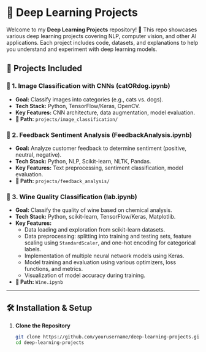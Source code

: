 # 🧠 Deep Learning Projects  

Welcome to my **Deep Learning Projects** repository! 🚀 This repo showcases various deep learning projects covering NLP, computer vision, and other AI applications. Each project includes code, datasets, and explanations to help you understand and experiment with deep learning models.  

## 📂 Projects Included  

### 🔹 1. Image Classification with CNNs (catORdog.ipynb) 
- **Goal:** Classify images into categories (e.g., cats vs. dogs).  
- **Tech Stack:** Python, TensorFlow/Keras, OpenCV.  
- **Key Features:** CNN architecture, data augmentation, model evaluation.  
- **📌 Path:** `projects/image_classification/`  


### 🔹 2. Feedback Sentiment Analysis (FeedbackAnalysis.ipynb)
- **Goal:** Analyze customer feedback to determine sentiment (positive, neutral, negative).  
- **Tech Stack:** Python, NLP, Scikit-learn, NLTK, Pandas.  
- **Key Features:** Text preprocessing, sentiment classification, model evaluation.  
- **📌 Path:** `projects/feedback_analysis/`  

### 🔹 3. Wine Quality Classification (lab.ipynb)
- **Goal:** Classify the quality of wine based on chemical analysis.
- **Tech Stack:** Python, scikit-learn, TensorFlow/Keras, Matplotlib.
- **Key Features:**
    - Data loading and exploration from scikit-learn datasets.
    - Data preprocessing: splitting into training and testing sets, feature scaling using `StandardScaler`, and one-hot encoding for categorical labels.
    - Implementation of multiple neural network models using Keras.
    - Model training and evaluation using various optimizers, loss functions, and metrics.
    - Visualization of model accuracy during training.
- **📌 Path:** `Wine.ipynb`

---

## 🛠️ Installation & Setup  
1. **Clone the Repository**  
   ```bash
   git clone https://github.com/yourusername/deep-learning-projects.git
   cd deep-learning-projects
